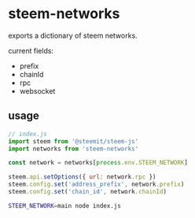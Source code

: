 # steem-networks

exports a dictionary of steem networks.

current fields:

- prefix
- chainId
- rpc
- websocket

## usage

```js
// index.js
import steem from '@steemit/steem-js'
import networks from 'steem-networks'

const network = networks[process.env.STEEM_NETWORK] 

steem.api.setOptions({ url: network.rpc })
steem.config.set('address_prefix', network.prefix)
steem.config.set('chain_id', network.chainId)

```

```bash
STEEM_NETWORK=main node index.js
```
